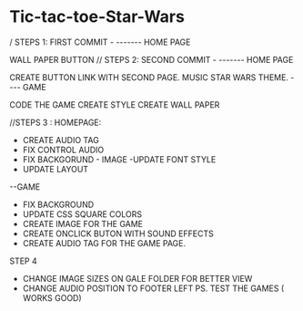 # Tic-tac-toe-Star-Wars

/ STEPS 1: FIRST COMMIT -
------- HOME PAGE

WALL PAPER
BUTTON 
// STEPS 2: SECOND COMMIT -
------- HOME PAGE

CREATE BUTTON LINK WITH SECOND PAGE.
MUSIC STAR WARS THEME.
---- GAME

CODE THE GAME
CREATE STYLE
CREATE WALL PAPER


//STEPS 3 :
HOMEPAGE: 
 - CREATE AUDIO TAG
 - FIX CONTROL AUDIO
 - FIX BACKGORUND - IMAGE
 -UPDATE FONT STYLE 
 - UPDATE LAYOUT 
 
 --GAME
 - FIX BACKGROUND
 - UPDATE CSS SQUARE COLORS 
 - CREATE IMAGE FOR THE GAME
 - CREATE ONCLICK BUTON WITH SOUND EFFECTS
  - CREATE AUDIO TAG FOR THE GAME PAGE.
  
  STEP 4 
  
  - CHANGE IMAGE SIZES ON GALE FOLDER FOR BETTER VIEW
  - CHANGE AUDIO POSITION TO FOOTER LEFT
  PS. TEST THE GAMES ( WORKS GOOD) 

